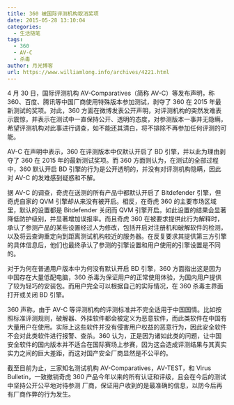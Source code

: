```yaml
---
title: 360 被国际评测机构取消奖项
date: 2015-05-28 13:10:04
categories:
  - 生活随笔
tags:
  - 360
  - AV-C
  - 杀毒
author: 月光博客
url: https://www.williamlong.info/archives/4221.html
---
```


4 月 30 日，国际评测机构 AV-Comparatives（简称 AV-C）等发布声明，称 360、百度、腾讯等中国厂商使用特殊版本参加测试，剥夺了 360 在 2015 年最新测试的奖项。对此，360 方面在微博发表公开声明，对评测机构的突然发难表示震惊，并表示在测试中一直保持公开、透明的态度，对参测版本一事并无隐瞒，希望评测机构对此事进行调查，如不能还其清白，将不排除不再参加任何评测的可能。

AV-C 在声明中表示，360 在评测版本中仅默认开启了 BD 引擎，并以此为理由剥夺了 360 在 2015 年的最新测试奖项。而 360 方面则认为，在测试的全部过程中，360 默认开启 BD 引擎的行为是公开透明的，并没有对评测机构隐瞒，因此对 AV-C 的发难感到疑惑和不解。

据 AV-C 的调查，奇虎在送测的所有产品中都默认开启了 Bitdefender 引擎，但奇虎自家的 QVM 引擎却从来没有被开启。相反，在奇虎 360 的主要市场区域里，默认的设置都是 Bitdefender 关闭而 QVM 引擎开启。如此设置的结果会显著降低防护级别，并显著增加误报率。而且奇虎 360 在被要求提供此行为解释时，承认了参测产品的某些设置经过人为修改，包括开启对注册机和破解软件的检测，以及将云查询重定向到距离测试机构较近的服务器。在反复要求其提供第三方引擎的具体信息后，他们也最终承认了参测的引擎设置和用户使用的引擎设置是不同的。

对于为何在普通用户版本中为何没有默认开启 BD 引擎，360 方面指出这是因为中国存在大量低配电脑，360 杀毒为保证用户的正常使用体验，为国内用户提供了较为轻巧的安装包。而用户完全可以根据自己的实际情况，在 360 杀毒主界面打开或关闭 BD 引擎。

360 声称，由于 AV-C 等评测机构的评测标准并不完全适用于中国国情。比如按照标准评测规则，破解器、外挂软件都会被定义为恶意软件，而此类软件在中国有大量用户在使用。实际上这些软件并没有侵害用户权益的恶意行为，因此安全软件不会对此类软件进行报警、查杀。360 认为，正是因为诸如此类的问题，让中国安全软件的国内版本并不适合在国际赛场上参赛，因为这会造成评测结果与其真实实力之间的巨大差距，而这对国产安全厂商显然是不公平的。

截至目前为止，三家知名测试机构 AV-Comparatives，AV-TEST，和 Virus Bulletin，一致撤销奇虎 360 产品今年以来的所有认证和评级，且会在今后的测试中坚持公开公平地对待参测 厂商，保证用户收到的是最准确的信息，以防今后再有厂商作弊的行为发生。
